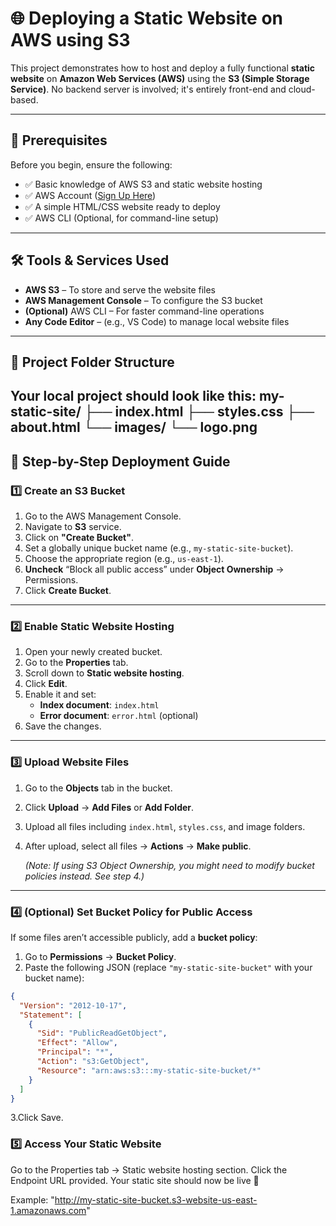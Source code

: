# 🌐 Deploying a Static Website on AWS using S3

This project demonstrates how to host and deploy a fully functional **static website** on **Amazon Web Services (AWS)** using the **S3 (Simple Storage Service)**. No backend server is involved; it's entirely front-end and cloud-based.

---

## 🧠 Prerequisites

Before you begin, ensure the following:

- ✅ Basic knowledge of AWS S3 and static website hosting
- ✅ AWS Account ([Sign Up Here](https://aws.amazon.com/))
- ✅ A simple HTML/CSS website ready to deploy
- ✅ AWS CLI (Optional, for command-line setup)

---

## 🛠️ Tools & Services Used

- **AWS S3** – To store and serve the website files
- **AWS Management Console** – To configure the S3 bucket
- **(Optional)** AWS CLI – For faster command-line operations
- **Any Code Editor** – (e.g., VS Code) to manage local website files

---

## 📁 Project Folder Structure

Your local project should look like this:
my-static-site/
├── index.html
├── styles.css
├── about.html
└── images/
└── logo.png
---

## 🚀 Step-by-Step Deployment Guide

### 1️⃣ Create an S3 Bucket

1. Go to the AWS Management Console.
2. Navigate to **S3** service.
3. Click on **"Create Bucket"**.
4. Set a globally unique bucket name (e.g., `my-static-site-bucket`).
5. Choose the appropriate region (e.g., `us-east-1`).
6. **Uncheck** “Block all public access” under **Object Ownership** → Permissions.
7. Click **Create Bucket**.

---

### 2️⃣ Enable Static Website Hosting

1. Open your newly created bucket.
2. Go to the **Properties** tab.
3. Scroll down to **Static website hosting**.
4. Click **Edit**.
5. Enable it and set:
   - **Index document**: `index.html`
   - **Error document**: `error.html` (optional)
6. Save the changes.

---

### 3️⃣ Upload Website Files

1. Go to the **Objects** tab in the bucket.
2. Click **Upload** → **Add Files** or **Add Folder**.
3. Upload all files including `index.html`, `styles.css`, and image folders.
4. After upload, select all files → **Actions** → **Make public**.

   *(Note: If using S3 Object Ownership, you might need to modify bucket policies instead. See step 4.)*

---

### 4️⃣ (Optional) Set Bucket Policy for Public Access

If some files aren’t accessible publicly, add a **bucket policy**:

1. Go to **Permissions** → **Bucket Policy**.
2. Paste the following JSON (replace `"my-static-site-bucket"` with your bucket name):

```json
{
  "Version": "2012-10-17",
  "Statement": [
    {
      "Sid": "PublicReadGetObject",
      "Effect": "Allow",
      "Principal": "*",
      "Action": "s3:GetObject",
      "Resource": "arn:aws:s3:::my-static-site-bucket/*"
    }
  ]
}
```
3.Click Save.

### 5️⃣ Access Your Static Website
Go to the Properties tab → Static website hosting section.
Click the Endpoint URL provided.
Your static site should now be live 🎉

Example:
"http://my-static-site-bucket.s3-website-us-east-1.amazonaws.com"
